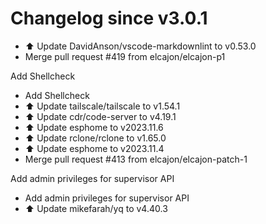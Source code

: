 # Changelog since v3.0.1
- ⬆️ Update DavidAnson/vscode-markdownlint to v0.53.0 
- Merge pull request #419 from elcajon/elcajon-p1

Add Shellcheck 
- Add Shellcheck 
- ⬆️ Update tailscale/tailscale to v1.54.1 
- ⬆️ Update cdr/code-server to v4.19.1 
- ⬆️ Update esphome to v2023.11.6 
- ⬆️ Update rclone/rclone to v1.65.0 
- ⬆️ Update esphome to v2023.11.4 
- Merge pull request #413 from elcajon/elcajon-patch-1

Add admin privileges for supervisor API 
- Add admin privileges for supervisor API 
- ⬆️ Update mikefarah/yq to v4.40.3 
